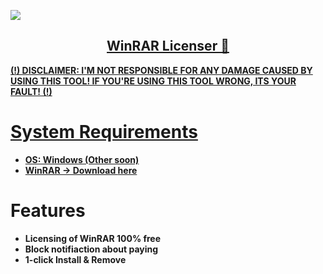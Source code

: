  <p algin="center">
  <a href="https://github.com/InvalidPandaa/winrar-licenser"><img src="https://upload.invalidpanda.dev/r/winrar-licenser.png" />
</p>
  
  <h2> <div align="center"><b> WinRAR Licenser 🔑 </b></div> </h2>


**(!) DISCLAIMER: I'M NOT RESPONSIBLE FOR ANY DAMAGE CAUSED BY USING THIS TOOL! IF YOU'RE USING THIS TOOL WRONG, ITS YOUR FAULT! (!)** 

<h1>System Requirements</h1>

- <strong>OS: Windows (Other soon)</strong>
- <strong>WinRAR -> Download [here](https://winrar.de/downld.php)</strong>


<h1>Features</h1>

- <strong>Licensing of WinRAR 100% free</strong>
- <strong>Block notifiaction about paying</strong>
- <strong> 1-click Install & Remove


